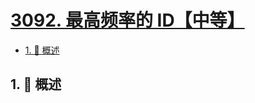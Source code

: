 # [3092. 最高频率的 ID【中等】](https://github.com/Tdahuyou/TNotes.leetcode/tree/main/notes/3092.%20%E6%9C%80%E9%AB%98%E9%A2%91%E7%8E%87%E7%9A%84%20ID%E3%80%90%E4%B8%AD%E7%AD%89%E3%80%91)

<!-- region:toc -->

- [1. 📝 概述](#1--概述)

<!-- endregion:toc -->

## 1. 📝 概述
